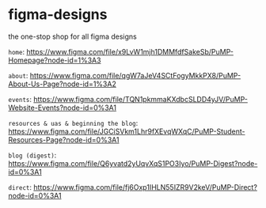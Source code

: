 # figma-designs
the one-stop shop for all figma designs

```home```:
https://www.figma.com/file/x9LvW1mjh1DMMfdfSakeSb/PuMP-Homepage?node-id=1%3A3

```about```:
https://www.figma.com/file/qgW7aJeV4SCtFogyMkkPX8/PuMP-About-Us-Page?node-id=1%3A2

```events```:
https://www.figma.com/file/TQN1pkmmaKXdbcSLDD4yJV/PuMP-Website-Events?node-id=0%3A1

```resources & uas & beginning the blog```:
https://www.figma.com/file/JGCiSVkm1Lhr9fXEvqWXqC/PuMP-Student-Resources-Page?node-id=0%3A1

```blog (digest)```:
https://www.figma.com/file/Q6yvatd2yUqvXqS1PO3Iyo/PuMP-Digest?node-id=0%3A1

```direct```:
https://www.figma.com/file/fj6Oxp1IHLN55IZR9V2keV/PuMP-Direct?node-id=0%3A1
